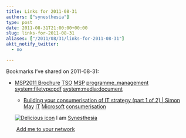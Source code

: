 ```yaml
---
title: Links for 2011-08-31
authors: ["synesthesia"]
type: post
date: 2011-08-31T21:00:00+00:00
slug: links-for-2011-08-31 
aliases: ["/2011/08/31/links-for-2011-08-31"]
aktt_notify_twitter:
  - no

---
```

Bookmarks I&#8217;ve shared on 2011-08-31:

  * [MSP2011 Brochure][1] 
    [TSO][2] [MSP][3] [programme_management][4] [system:filetype:pdf][5] [system:media:document][6] </li> 
    
      * [Building your consumerisation of IT strategy (part 1 of 2) | Simon May][7] 
        [IT][8] [Microsoft][9] [consumerisation][10] </li> </ul> 
        
        <p class="deliciouslink">
          <a href="https://del.icio.us/synesthesia" title="See all my bookmarks on del.icio.us"><img src="https://www.synesthesia.co.uk/images/deliciousicon.jpg" alt="Delicious icon" /></a>&nbsp;I am <a href="https://del.icio.us/synesthesia" title="See all my bookmarks on del.icio.us">Synesthesia</a>
        </p>
        
        <p class="deliciouslink">
          <a href="https://del.icio.us/network?add=synesthesia" title="Add me to your del.icio.us network"><img src="https://www.synesthesia.co.uk/images/add.gif" alt="" /></a>&nbsp;<a href="https://del.icio.us/network?add=synesthesia" title="Add me to your del.icio.us network">Add me to your network</a>
        </p>

 [1]: https://aspireeurope.files.wordpress.com/2011/07/msp_overview_brochure.pdf
 [2]: https://www.delicious.com/synesthesia/TSO
 [3]: https://www.delicious.com/synesthesia/MSP
 [4]: https://www.delicious.com/synesthesia/programme_management
 [5]: https://www.delicious.com/synesthesia/system%3Afiletype%3Apdf
 [6]: https://www.delicious.com/synesthesia/system%3Amedia%3Adocument
 [7]: https://simon-may.com/uk-technet/building-your-consumerisation-of-it-strategy-part-1-of-2
 [8]: https://www.delicious.com/synesthesia/IT
 [9]: https://www.delicious.com/synesthesia/Microsoft
 [10]: https://www.delicious.com/synesthesia/consumerisation